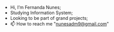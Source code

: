 - Hi, I’m Fernanda Nunes;
- Studying Information System;
- Looking to be part of grand projects;
- 📫 How to reach me "nunesadm9@gmail.com"

<!---
fnunes9/fnunes9 is a ✨ special ✨ repository because its `README.md` (this file) appears on your GitHub profile.
You can click the Preview link to take a look at your changes.
--->
